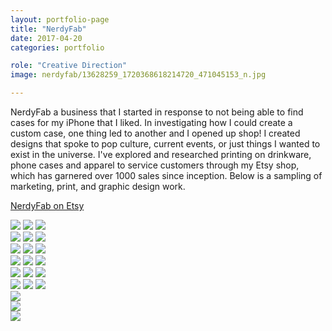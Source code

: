 ```yaml
---
layout: portfolio-page
title: "NerdyFab"
date: 2017-04-20
categories: portfolio

role: "Creative Direction"
image: nerdyfab/13628259_1720368618214720_471045153_n.jpg

---
```


NerdyFab a business that I started in response to not being able to find cases for my iPhone that I liked. In investigating how I could create a custom case, one thing led to another and I opened up shop! I created designs that spoke to pop culture, current events, or just things I wanted to exist in the universe. I've explored and researched printing on drinkware, phone cases and apparel to service customers through my Etsy shop, which has garnered over 1000 sales since inception. Below is a sampling of marketing, print, and graphic design work.

<a href="https://www.etsy.com/shop/nerdyfab" class="nd-portfolio__btn" target="_blank">NerdyFab on Etsy <i class="fa fa-external-link" aria-hidden="true"></i></a>

<div class="nd-portfolio__images even">
	<span>
		<img src="/assets/images/folio/nerdyfab/Coffee-mug-flatlay-51r.jpg" />
	</span>
	<span>
		<img src="/assets/images/folio/nerdyfab/13628259_1720368618214720_471045153_n.jpg" />
	</span>
	<span>
		<img src="/assets/images/folio/nerdyfab/CxrUgHpXEAAl3sz.jpg" />
	</span>
</div>

<div class="nd-portfolio__images even">
	<span>
		<img src="/assets/images/folio/nerdyfab/0293c_MzXgtFLV5x8eBjkBSL7ntvKp.jpg" />
	</span>
	<span>
		<img src="/assets/images/folio/nerdyfab/back-on-my.jpg" />
	</span>
	<span>
		<img src="/assets/images/folio/nerdyfab/Desktop-73-2.jpg" />
	</span>
</div>

<div class="nd-portfolio__images even">
	<span>
		<img src="/assets/images/folio/nerdyfab/neon.jpg" />
	</span>
	<span>
		<img src="/assets/images/folio/nerdyfab/lemonade-print.jpg" />
	</span>
	<span>
		<img src="/assets/images/folio/nerdyfab/IMG_4662.JPG" />
	</span>
</div>

<div class="nd-portfolio__images even">
	<span>
		<img src="/assets/images/folio/nerdyfab/tough-case.jpg" />
	</span>
	<span>
		<img src="/assets/images/folio/nerdyfab/vneck-nextlevel-v.jpg" />
	</span>
	<span>
		<img src="/assets/images/folio/nerdyfab/mugs.jpg" />
	</span>
</div>

<div class="nd-portfolio__images even">
	<span>
		<img src="/assets/images/folio/nerdyfab/Artboard 1.png" />
	</span>
	<span>
		<img src="/assets/images/folio/nerdyfab/Coffee-mug-flatlay-51.jpg" />
	</span>
	<span>
		<img src="/assets/images/folio/nerdyfab/Desktop-73.jpg" />
	</span>
</div>

<div class="nd-portfolio__images even">
	<span>
		<img src="/assets/images/folio/nerdyfab/style-2.jpg" />
	</span>
	<span>
		<img src="/assets/images/folio/nerdyfab/nasty.jpg" />
	</span>
	<span>
		<img src="/assets/images/folio/nerdyfab/lettersize.png" />
	</span>
</div>

<div class="nd-portfolio__images center">
	<span>
		<img src="/assets/images/folio/nerdyfab/sale.jpg" />
	</span>
</div>

<div class="nd-portfolio__images center">
	<span>
		<img src="/assets/images/folio/nerdyfab/holidays.jpg" />
	</span>
</div>

<div class="nd-portfolio__images center">
	<span>
		<img src="/assets/images/folio/nerdyfab/nf-layout.png" />
	</span>
</div>
